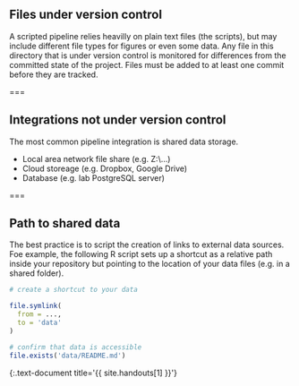 ---
---

## Files under version control

A scripted pipeline relies heavilly on plain text files (the scripts), but may include different file types for figures or even some data. Any file in this directory that is under version control is monitored for differences from the committed state of the project. Files must be added to at least one commit before they are tracked.

===

## Integrations not under version control

The most common pipeline integration is shared data storage.

- Local area network file share (e.g. Z:\\...)
- Cloud storeage (e.g. Dropbox, Google Drive)
- Database (e.g. lab PostgreSQL server)

===

## Path to shared data

The best practice is to script the creation of links to external data sources. Foe example, the following R script sets up a shortcut as a relative path inside your repository but pointing to the location of your data files (e.g. in a shared folder).

~~~r
# create a shortcut to your data

file.symlink(
  from = ...,
  to = 'data'
)

# confirm that data is accessible
file.exists('data/README.md')
~~~
{:.text-document title='{{ site.handouts[1] }}'}
